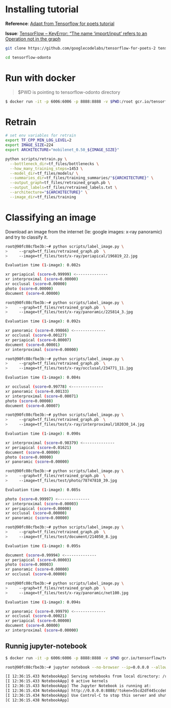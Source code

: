 # Installing tutorial
**Reference**: [Adapt from Tensorflow for poets tutorial](https://codelabs.developers.google.com/codelabs/tensorflow-for-poets)

**Issue**: [TensorFlow – KeyError: “The name ‘import/input’ refers to an Operation not in the graph](http://www.whatibroke.com/2017/09/03/tensorflow-keyerror-the-name-importinput-refers-to-an-operation-not-in-the-graph/)

```bash
git clone https://github.com/googlecodelabs/tensorflow-for-poets-2 tensorflow-odonto

cd tensorflow-odonto
```

# Run with docker

> $PWD is pointing to tensorflow-odonto directory

```bash
$ docker run -it -p 6006:6006 -p 8888:8888 -v $PWD:/root gcr.io/tensorflow/tensorflow:latest-devel bash
```

# Retrain

```bash
# set env variables for retrain
export TF_CPP_MIN_LOG_LEVEL=2
export IMAGE_SIZE=224
export ARCHITECTURE="mobilenet_0.50_${IMAGE_SIZE}"

python scripts/retrain.py \
  --bottleneck_dir=tf_files/bottlenecks \
  --how_many_training_steps=1453 \
  --model_dir=tf_files/models/ \
  --summaries_dir=tf_files/training_summaries/"${ARCHITECTURE}" \
  --output_graph=tf_files/retrained_graph.pb \
  --output_labels=tf_files/retrained_labels.txt \
  --architecture="${ARCHITECTURE}" \
  --image_dir=tf_files/training
```

# Classifying an image
Download an image from the internet (Ie: google images: x-ray panoramic) and try to classify it.

```bash
root@90fc08cfbe3b:~# python scripts/label_image.py \
>     --graph=tf_files/retrained_graph.pb  \
>     --image=tf_files/test/x-ray/periapical/196819_22.jpg

Evaluation time (1-image): 0.082s

xr periapical (score=0.99999) <--------------
xr interproximal (score=0.00000)
xr occlusal (score=0.00000)
photo (score=0.00000)
document (score=0.00000)
```

```bash
root@90fc08cfbe3b:~# python scripts/label_image.py \
>     --graph=tf_files/retrained_graph.pb  \
>     --image=tf_files/test/x-ray/panoramic/225814_3.jpg

Evaluation time (1-image): 0.092s

xr panoramic (score=0.99866) <--------------
xr occlusal (score=0.00127)
xr periapical (score=0.00007)
document (score=0.00001)
xr interproximal (score=0.00000)
```

```bash
root@90fc08cfbe3b:~# python scripts/label_image.py \
>     --graph=tf_files/retrained_graph.pb  \
>     --image=tf_files/test/x-ray/occlusal/234771_11.jpg

Evaluation time (1-image): 0.084s

xr occlusal (score=0.99778) <--------------
xr panoramic (score=0.00133)
xr interproximal (score=0.00071)
photo (score=0.00008)
document (score=0.00007)
```

```bash
root@90fc08cfbe3b:~# python scripts/label_image.py \
>     --graph=tf_files/retrained_graph.pb  \
>     --image=tf_files/test/x-ray/interproximal/102030_14.jpg

Evaluation time (1-image): 0.090s

xr interproximal (score=0.98379) <--------------
xr periapical (score=0.01621)
document (score=0.00000)
photo (score=0.00000)
xr panoramic (score=0.00000)
```

```bash
root@90fc08cfbe3b:~# python scripts/label_image.py \
>     --graph=tf_files/retrained_graph.pb  \
>     --image=tf_files/test/photo/78747810_39.jpg

Evaluation time (1-image): 0.085s

photo (score=0.99997) <--------------
xr interproximal (score=0.00003)
xr periapical (score=0.00000)
xr occlusal (score=0.00000)
xr panoramic (score=0.00000)
```

```bash
root@90fc08cfbe3b:~# python scripts/label_image.py \
>     --graph=tf_files/retrained_graph.pb  \
>     --image=tf_files/test/document/214050_8.jpg

Evaluation time (1-image): 0.095s

document (score=0.99994) <--------------
xr periapical (score=0.00003)
photo (score=0.00003)
xr panoramic (score=0.00000)
xr occlusal (score=0.00000)
```

```bash
root@90fc08cfbe3b:~# python scripts/label_image.py \
>     --graph=tf_files/retrained_graph.pb  \
>     --image=tf_files/test/x-ray/panoramic/net100.jpg

Evaluation time (1-image): 0.094s

xr panoramic (score=0.99979) <--------------
xr occlusal (score=0.00021)
xr periapical (score=0.00000)
document (score=0.00000)
xr interproximal (score=0.00000)
```

## Runnig jupyter-notebook
```bash
$ docker run -it -p 6006:6006 -p 8888:8888 -v $PWD gcr.io/tensorflow/tensorflow

root@90fc08cfbe3b:~# jupyter notebook --no-browser --ip=0.0.0.0 --allow-root

[I 12:36:15.433 NotebookApp] Serving notebooks from local directory: /root
[I 12:36:15.433 NotebookApp] 0 active kernels
[I 12:36:15.433 NotebookApp] The Jupyter Notebook is running at:
[I 12:36:15.434 NotebookApp] http://0.0.0.0:8888/?token=55cd2df445ccde8b0e45e7005352dcf9d0910b13aafeadc6
[I 12:36:15.434 NotebookApp] Use Control-C to stop this server and shut down all kernels (twice to skip confirmation).
[C 12:36:15.438 NotebookApp]
```